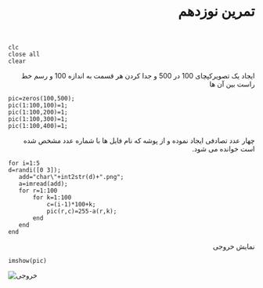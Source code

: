 <div dir = "rtl">
<h1> تمرین نوزدهم</h1>

<br/>
</div>

````
clc
close all
clear
````
<div dir = "rtl">

  ایجاد یک تصویرکپچای 100 در 500  و جدا کردن هر قسمت به اندازه 100 و رسم خط راست بین آن ها
</div>

````
pic=zeros(100,500);
pic(1:100,100)=1;
pic(1:100,200)=1;
pic(1:100,300)=1;
pic(1:100,400)=1;
````

<div dir = "rtl">
چهار عدد تصادفی ایجاد نموده و از پوشه که نام فایل ها با شماره عدد مشخص شده است خوانده می شود.
</div>


````
for i=1:5
d=randi([0 3]);
   add="char\"+int2str(d)+".png";
   a=imread(add);
   for r=1:100
       for k=1:100
           c=(i-1)*100+k;
           pic(r,c)=255-a(r,k);
       end    
   end
end

````

<div dir = "rtl">
نمایش خروجی
</div>

````
imshow(pic)
````

![خروجی](assets/result.png)
